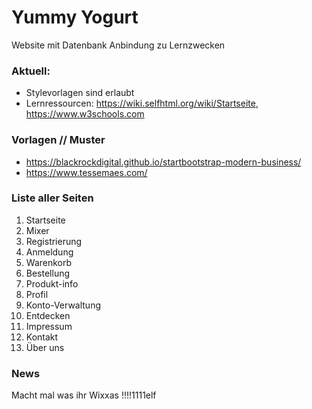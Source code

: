 # Yummy Yogurt
Website mit Datenbank Anbindung zu Lernzwecken 

### Aktuell:
- Stylevorlagen sind erlaubt
- Lernressourcen: https://wiki.selfhtml.org/wiki/Startseite, https://www.w3schools.com

### Vorlagen // Muster

 -  https://blackrockdigital.github.io/startbootstrap-modern-business/
 -  https://www.tessemaes.com/

### Liste aller Seiten
 1. Startseite
 2. Mixer
 3. Registrierung
 4. Anmeldung
 5. Warenkorb
 6. Bestellung
 7. Produkt-info
 8. Profil
 9. Konto-Verwaltung
 10. Entdecken
 11. Impressum
 12. Kontakt
 13. Über uns

### News
Macht mal was ihr Wixxas !!!!1111elf
 
